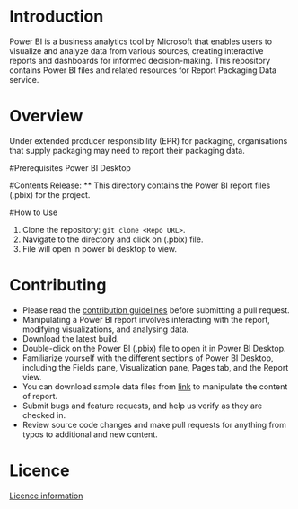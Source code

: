 # Introduction
Power BI is a business analytics tool by Microsoft that enables users to visualize and analyze data from various sources, creating interactive reports and dashboards for informed decision-making.
This repository contains Power BI files and related resources for Report Packaging Data service.

# Overview
Under extended producer responsibility (EPR) for packaging, organisations that supply packaging may need to report their packaging data.

#Prerequisites
Power BI Desktop

#Contents
Release: ** This directory contains the Power BI report files (.pbix) for the project.

#How to Use
1.	Clone the repository: `git clone <Repo URL>`.
2. Navigate to the directory and click on (.pbix) file.
3. File will open in power bi desktop to view.

# Contributing
- Please read the [contribution guidelines](CONTRIBUTING.md) before submitting a pull request.
- Manipulating a Power BI report involves interacting with the report, modifying visualizations, and analysing data. 
- Download the latest build.
- Double-click on the Power BI (.pbix) file to open it in Power BI Desktop.
- Familiarize yourself with the different sections of Power BI Desktop, including the Fields pane, Visualization pane, Pages tab, and the Report view.
- You can download sample data files from [link](https://www.gov.uk/government/publications/packaging-data-how-to-create-your-file-for-extended-producer-responsibility/packaging-data-file-specification-for-extended-producer-responsibility/) to manipulate the content of report.
- Submit bugs and feature requests, and help us verify as they are checked in.
- Review source code changes and make pull requests for anything from typos to additional and new content.

# Licence
[Licence information](LICENCE.md)




